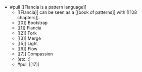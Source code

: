 - #pull [[Flancia is a pattern language]]
  - [[Flancia]] can be seen as a [[book of patterns]] with [[108 chapters]].
  - [[0]] Bootstrap
  - [[1]] Flancia
  - [[2]] Fork
  - [[3]] Merge
  - [[5]] Light
  - [[6]] Flow
  - [[7]] Compassion
  - (etc. :)
  - #pull [[17]]
